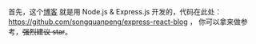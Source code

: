 首先，这个[博客](https://iamazing.cn/) 就是用 Node.js & Express.js 开发的，代码在此处：https://github.com/songquanpeng/express-react-blog ，
你可以拿来做参考，~~强烈建议 star~~。